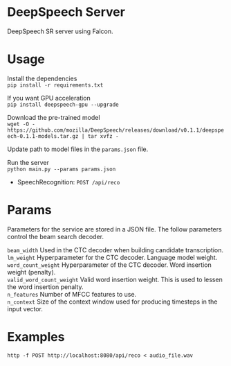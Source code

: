 # DeepSpeech Server

DeepSpeech SR server using Falcon.

# Usage

Install the dependencies  
`pip install -r requirements.txt`

If you want GPU acceleration  
`pip install deepspeech-gpu --upgrade`

Download the pre-trained model  
`wget -O - https://github.com/mozilla/DeepSpeech/releases/download/v0.1.1/deepspeech-0.1.1-models.tar.gz | tar xvfz -`

Update path to model files in the `params.json` file.  

Run the server  
`python main.py --params params.json`

- SpeechRecognition: `POST /api/reco`

# Params

Parameters for the service are stored in a JSON file.  The follow parameters control the beam search decoder.

`beam_width` Used in the CTC decoder when building candidate transcription.   
`lm_weight` Hyperparameter for the CTC decoder.  Language model weight.  
`word_count_weight` Hyperparameter of the CTC decoder.  Word insertion weight (penalty).  
`valid_word_count_weight` Valid word insertion weight.  This is used to lessen the word insertion penalty.  
`n_features` Number of MFCC features to use.  
`n_context` Size of the context window used for producing timesteps in the input vector.  

# Examples

`http -f POST http://localhost:8080/api/reco < audio_file.wav`

